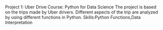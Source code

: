 Project 1: Uber Drive
Course: Python for Data Science
The project is based on the trips made by Uber drivers. 
Different aspects of the trip are analyzed by using different functions in Python.
Skills:Python Functions,Data Interpretation
